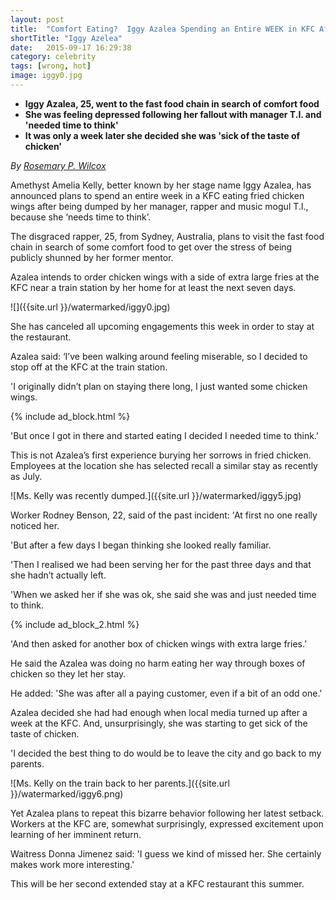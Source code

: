 ```yaml
---
layout: post
title:  "Comfort Eating?  Iggy Azalea Spending an Entire WEEK in KFC After Being Dumped by T.I."
shortTitle: "Iggy Azelea"
date:   2015-09-17 16:29:38
category: celebrity
tags: [wrong, hot]
image: iggy0.jpg
---
```

- __Iggy Azalea, 25, went to the fast food chain in search of comfort food__
- __She was feeling depressed following her fallout with manager T.I. and 'needed time to think'__
- __It was only a week later she decided she was 'sick of the taste of chicken'__

*By [Rosemary P. Wilcox](https://www.facebook.com/rosemarypwilcox)*

Amethyst Amelia Kelly, better known by her stage name Iggy Azalea, has announced plans to spend an entire week in a KFC eating fried chicken wings after being dumped by her
manager, rapper and music mogul T.I., because she ‘needs time to think’.

The disgraced rapper, 25, from Sydney, Australia, plans to visit the fast food chain in
search of some comfort food to get over the stress of being publicly shunned by her former mentor.

Azalea intends to order chicken wings with a side of
extra large fries at the KFC near a train station by her home for at least the next seven days.

![]({{site.url }}/watermarked/iggy0.jpg)

She has canceled all upcoming engagements this week in order to stay at the restaurant. 

Azalea said: ‘I’ve been walking around feeling miserable, so I decided to stop off at
the KFC at the train station.

'I originally didn’t plan on staying there long, I just wanted some chicken wings.

{% include ad_block.html %}

'But once I got in there and started eating I decided I needed time to think.’

This is not Azalea’s first experience burying her sorrows in fried chicken. Employees at the location she has selected recall a similar stay as recently as July. 

![Ms. Kelly was recently dumped.]({{site.url }}/watermarked/iggy5.jpg)

Worker Rodney Benson, 22, said of the past incident: 'At first no one really noticed her.

'But after a few days I began thinking she looked really familiar.

'Then I realised we had been serving her for the past three days and that she
hadn’t actually left.

'When we asked her if she was ok, she said she was and just needed time to
think.

{% include ad_block_2.html %}

'And then asked for another box of chicken wings with extra large fries.’

He said the Azalea was doing no harm eating her way through boxes of chicken so
they let her stay.

He added: 'She was after all a paying customer, even if a bit of an odd one.'

Azalea decided she had had enough when local media turned up after a week at
the KFC. And, unsurprisingly, she was starting to get sick of the taste of
chicken. 

'I decided the best thing to do would be to leave the city and go back to my
parents.

![Ms. Kelly on the train back to her parents.]({{site.url }}/watermarked/iggy6.png)

Yet Azalea plans to repeat this bizarre behavior following her latest setback. Workers at the KFC are, somewhat surprisingly, expressed excitement upon learning of her imminent return.

Waitress Donna Jimenez said: 'I guess we kind of missed her. She certainly makes work more interesting.'

This will be her second extended stay at a KFC restaurant this summer.

